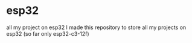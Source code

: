 # esp32
all my project on esp32
I made this repository to store all my projects on esp32 (so far only esp32-c3-12f)
